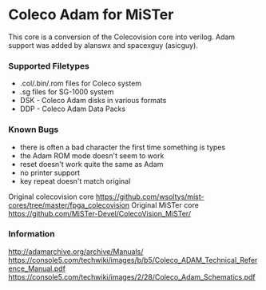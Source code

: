 #  Coleco Adam for MiSTer

This core is a conversion of the Colecovision core into verilog. Adam support was added by alanswx and spacexguy (asicguy).  


### Supported Filetypes
 * .col/.bin/.rom files for Coleco system
 * .sg files for SG-1000 system
 * DSK - Coleco Adam disks in various formats
 * DDP - Coleco Adam Data Packs

### Known Bugs

 * there is often a bad character the first time something is types
 * the Adam ROM mode doesn't seem to work
 * reset doesn't work quite the same as Adam
 * no printer support
 * key repeat doesn't match original
 


Original colecovision core https://github.com/wsoltys/mist-cores/tree/master/fpga_colecovision
Original MiSTer core https://github.com/MiSTer-Devel/ColecoVision_MiSTer/


### Information

http://adamarchive.org/archive/Manuals/
https://console5.com/techwiki/images/b/b5/Coleco_ADAM_Technical_Reference_Manual.pdf
https://console5.com/techwiki/images/2/28/Coleco_Adam_Schematics.pdf
